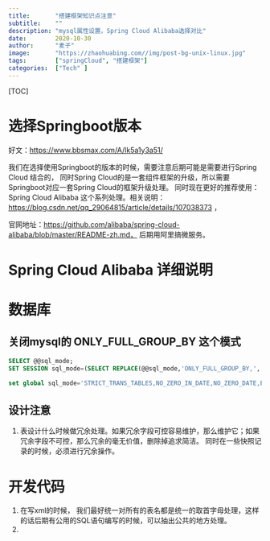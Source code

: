 ```yaml
---
title:       "搭建框架知识点注意"
subtitle:    ""
description: "mysql属性设置，Spring Cloud Alibaba选择对比"
date:        2020-10-30
author:      "麦子"
image:       "https://zhaohuabing.com//img/post-bg-unix-linux.jpg"
tags:        ["springCloud", "搭建框架"]
categories:  ["Tech" ]
---
```


[TOC]

# 选择Springboot版本

好文：https://www.bbsmax.com/A/lk5a1y3a51/   

我们在选择使用Springboot的版本的时候，需要注意后期可能是需要进行Spring Cloud 结合的， 同时Spring Cloud的是一套组件框架的升级，所以需要Springboot对应一套Spring Cloud的框架升级处理。 同时现在更好的推荐使用：Spring Cloud Alibaba 这个系列处理。相关说明： https://blog.csdn.net/qq_29064815/article/details/107038373 ，  

官网地址：https://github.com/alibaba/spring-cloud-alibaba/blob/master/README-zh.md， 后期用阿里搞微服务。

# Spring Cloud Alibaba 详细说明





# 数据库

## 关闭mysql的 ONLY_FULL_GROUP_BY 这个模式

```sql
SELECT @@sql_mode;
SET SESSION sql_mode=(SELECT REPLACE(@@sql_mode,'ONLY_FULL_GROUP_BY,',''));
```

```sql
set global sql_mode='STRICT_TRANS_TABLES,NO_ZERO_IN_DATE,NO_ZERO_DATE,ERROR_FOR_DIVISION_BY_ZERO,NO_ENGINE_SUBSTITUTION';
```



## 设计注意

1. 表设计什么时候做冗余处理。如果冗余字段可控容易维护，那么维护它；如果冗余字段不可控，那么冗余的毫无价值，删除掉追求简洁。 同时在一些快照记录的时候，必须进行冗余操作。  







# 开发代码

1. 在写xml的时候， 我们最好统一对所有的表名都是统一的取首字母处理，这样的话后期有公用的SQL语句编写的时候，可以抽出公共的地方处理。 
2.  



